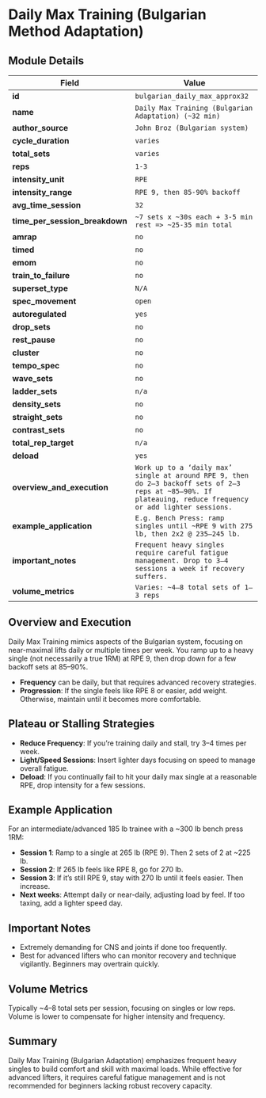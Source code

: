 # Daily Max Training (Bulgarian Method Adaptation)

## Module Details

| Field                          | Value                                                                                                                                                        |
| ------------------------------ | ------------------------------------------------------------------------------------------------------------------------------------------------------------ |
| **id**                         | `bulgarian_daily_max_approx32`                                                                                                                               |
| **name**                       | `Daily Max Training (Bulgarian Adaptation) (~32 min)`                                                                                                        |
| **author_source**              | `John Broz (Bulgarian system)`                                                                                                                               |
| **cycle_duration**             | `varies`                                                                                                                                                     |
| **total_sets**                 | `varies`                                                                                                                                                     |
| **reps**                       | `1-3`                                                                                                                                                        |
| **intensity_unit**             | `RPE`                                                                                                                                                        |
| **intensity_range**            | `RPE 9, then 85-90% backoff`                                                                                                                                 |
| **avg_time_session**           | `32`                                                                                                                                                         |
| **time_per_session_breakdown** | `~7 sets x ~30s each + 3-5 min rest => ~25-35 min total`                                                                                                     |
| **amrap**                      | `no`                                                                                                                                                         |
| **timed**                      | `no`                                                                                                                                                         |
| **emom**                       | `no`                                                                                                                                                         |
| **train_to_failure**           | `no`                                                                                                                                                         |
| **superset_type**              | `N/A`                                                                                                                                                        |
| **spec_movement**              | `open`                                                                                                                                                       |
| **autoregulated**              | `yes`                                                                                                                                                        |
| **drop_sets**                  | `no`                                                                                                                                                         |
| **rest_pause**                 | `no`                                                                                                                                                         |
| **cluster**                    | `no`                                                                                                                                                         |
| **tempo_spec**                 | `no`                                                                                                                                                         |
| **wave_sets**                  | `no`                                                                                                                                                         |
| **ladder_sets**                | `n/a`                                                                                                                                                        |
| **density_sets**               | `no`                                                                                                                                                         |
| **straight_sets**              | `no`                                                                                                                                                         |
| **contrast_sets**              | `no`                                                                                                                                                         |
| **total_rep_target**           | `n/a`                                                                                                                                                        |
| **deload**                     | `yes`                                                                                                                                                        |
| **overview_and_execution**     | `Work up to a ‘daily max’ single at around RPE 9, then do 2–3 backoff sets of 2–3 reps at ~85–90%. If plateauing, reduce frequency or add lighter sessions.` |
| **example_application**        | `E.g. Bench Press: ramp singles until ~RPE 9 with 275 lb, then 2x2 @ 235–245 lb.`                                                                            |
| **important_notes**            | `Frequent heavy singles require careful fatigue management. Drop to 3–4 sessions a week if recovery suffers.`                                                |
| **volume_metrics**             | `Varies: ~4–8 total sets of 1–3 reps`                                                                                                                        |

## Overview and Execution

Daily Max Training mimics aspects of the Bulgarian system, focusing on near-maximal lifts daily or multiple times per week. You ramp up to a heavy single (not necessarily a true 1RM) at RPE 9, then drop down for a few backoff sets at 85–90%.

- **Frequency** can be daily, but that requires advanced recovery strategies.
- **Progression**: If the single feels like RPE 8 or easier, add weight. Otherwise, maintain until it becomes more comfortable.

## Plateau or Stalling Strategies

- **Reduce Frequency**: If you’re training daily and stall, try 3–4 times per week.
- **Light/Speed Sessions**: Insert lighter days focusing on speed to manage overall fatigue.
- **Deload**: If you continually fail to hit your daily max single at a reasonable RPE, drop intensity for a few sessions.

## Example Application

For an intermediate/advanced 185 lb trainee with a ~300 lb bench press 1RM:

- **Session 1**: Ramp to a single at 265 lb (RPE 9). Then 2 sets of 2 at ~225 lb.
- **Session 2**: If 265 lb feels like RPE 8, go for 270 lb.
- **Session 3**: If it’s still RPE 9, stay with 270 lb until it feels easier. Then increase.
- **Next weeks**: Attempt daily or near-daily, adjusting load by feel. If too taxing, add a lighter speed day.

## Important Notes

- Extremely demanding for CNS and joints if done too frequently.
- Best for advanced lifters who can monitor recovery and technique vigilantly. Beginners may overtrain quickly.

## Volume Metrics

Typically ~4–8 total sets per session, focusing on singles or low reps. Volume is lower to compensate for higher intensity and frequency.

## Summary

Daily Max Training (Bulgarian Adaptation) emphasizes frequent heavy singles to build comfort and skill with maximal loads. While effective for advanced lifters, it requires careful fatigue management and is not recommended for beginners lacking robust recovery capacity.